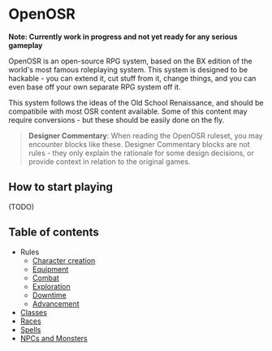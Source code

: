 # OpenOSR

**Note: Currently work in progress and not yet ready for any serious gameplay**

OpenOSR is an open-source RPG system, based on the BX edition of the world's most famous roleplaying system. This system is designed to be hackable - you can extend it, cut stuff from it, change things, and you can even base off your own separate RPG system off it.

This system follows the ideas of the Old School Renaissance, and should be compatibile with most OSR content available. Some of this content may require conversions - but these should be easily done on the fly.

> **Designer Commentary**: When reading the OpenOSR ruleset, you may encounter blocks like these. Designer Commentary blocks are not rules - they only explain the rationale for some design decisions, or provide context in relation to the original games.

## How to start playing

(TODO)

## Table of contents

* Rules
    * [Character creation](rules/character_creation)
    * [Equipment](rules/equipment)
    * [Combat](rules/combat)
    * [Exploration](rules/exploration)
    * [Downtime](rules/downtime)
    * [Advancement](rules/advancement)
* [Classes](classes/index)
* [Races](races/index)
* [Spells](spells/index)
* [NPCs and Monsters](npcs_and_monsters/index)